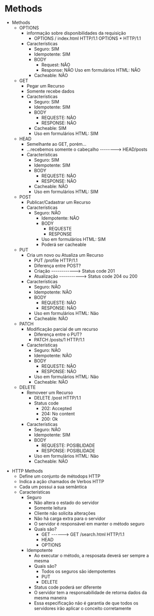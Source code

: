 # Methods

* Methods
    * OPTIONS
        - informação sobre disponibilidades da requisição
            - OPTIONS / index.html HTTP/1.1
            OPTIONS * HTTP/1.1
        - Características
            - Seguro: SIM
            - Idempotente: SIM
            - BODY
                - Request: NÂO
                - Response: NÂO
            Uso em formulários HTML: NÂO
            - Cacheable: NÂO
    * GET
        - Pegar um Recurso
        - Somente recebe dados
        - Características
            - Seguro: SIM
            - Idempotente: SIM
            - BODY
                - REQUESTE: NÃO
                - RESPONSE: NÃO
            - Cacheable: SIM
            - Uso em formulários HTML: SIM
    * HEAD
        - Semelhante ao GET, porém...
        - ...recebemos somente o cabeçalho --------> HEAD/posts
        - Características
            - Seguro: SIM
            - Idempotente: SIM
            - BODY
                - REQUESTE: NÃO
                - RESPONSE: NÃO
            - Cacheable: NÂO
            - Uso em formulários HTML: SIM
    * POST
        - Publicar/Cadastrar um Recurso
        - Características
            - Seguro: NÂO
                - Idempotente: NÂO
                - BODY
                    - REQUESTE
                    - RESPONSE
                - Uso em formulários HTML: SIM
                - Poderá ser cacheable
    * PUT
        - Cria um novo ou Atualiza um Recurso
            - PUT /profile HTTP/1.1
            - Diferença entre POST?
            - Criação ------------> Status code 201
            - Atualização -----------> Status code 204 ou 200
        - Características
            - Seguro: NÂO
            - Idempotente: NÂO
            - BODY
                - REQUESTE: NÃO
                - RESPONSE: NÃO
            - Uso em formulários HTML: Não
            - Cacheable: NÂO
    * PATCH
        - Modificação parcial de um recurso
            - Diferença entre o PUT?
            - PATCH /posts/1 HTTP/1.1
        - Características
            - Seguro: NÂO
            - Idempotente: NÂO
            - BODY
                - REQUESTE: NÃO
                - RESPONSE: NÃO
            - Uso em formulários HTML: Não
            - Cacheable: NÂO
    * DELETE
        - Removeer um Recurso
            - DELETE /post HTTP/1.1
            - Status code 
                - 202: Accepted
                - 204: No content
                - 200: Ok
        - Características
            - Seguro: NÂO
            - Idempotente: SIM
            - BODY
                - REQUESTE: POSIBLIDADE
                - RESPONSE: POSIBLIDADE
            - Uso em formulários HTML: Não
            - Cacheable: NÂO

- HTTP Methods
    - Define um conjunto de métodops HTTP
    - Indica a ação chamados de Verbos HTTP
    - Cada um possui a sua semântica
    - Características
        - Seguro
            - Não altera o estado do servidor
            - Somente leitura
            - Cliente não solicita alterações
            - Não há carga extra para o servidor
            - O servidor é responsável em manter o método seguro
            - Quais são?
                - GET ------> GET /search.html HTTP/1.1
                - HEAD
                - OPTIONS
        - Idempotente
            - Ao executar o método, a resposata deverá ser sempre a mesma
            - Quais são?
                - Todos os seguros são idempotentes
                - PUT
                - DELETE
            - Status code poderá ser diferente
            - O servidor tem a responsabilidade de retorna dados da mesma maneira
            - Essa especificação não é garantia de que todos os servidores irão aplicar o conceito corretamente